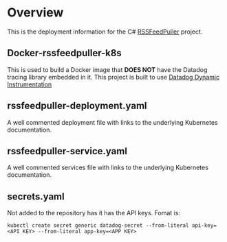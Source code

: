 # Overview

This is the deployment information for the C# [RSSFeedPuller](https://github.com/scotcurry/RSSFeedPuller) project.

## Docker-rssfeedpuller-k8s

This is used to build a Docker image that **DOES NOT** have the Datadog tracing library embedded in it.  This project is built to use [Datadog Dynamic Instrumentation](https://docs.datadoghq.com/dynamic_instrumentation/)

## rssfeedpuller-deployment.yaml

A well commented deployment file with links to the underlying Kubernetes documentation.

## rssfeedpuller-service.yaml

A well commented services file with links to the underlying Kubernetes documentation.

## secrets.yaml

Not added to the repository has it has the API keys.  Fomat is:
```
kubectl create secret generic datadog-secret --from-literal api-key=<API KEY> --from-literal app-key=<APP KEY>
```